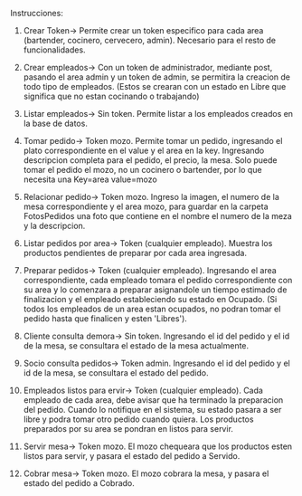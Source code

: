 Instrucciones:

1. Crear Token-> Permite crear un token especifico para cada area (bartender, cocinero, cervecero, admin). Necesario para el resto de funcionalidades.

2. Crear empleados-> Con un token de administrador, mediante post, pasando el area admin y un token de admin, se permitira la creacion de todo tipo de empleados. (Estos se crearan con un estado en Libre que significa que no estan cocinando o trabajando)

3. Listar empleados-> Sin token. Permite listar a los empleados creados en la base de datos.

4. Tomar pedido-> Token mozo. Permite tomar un pedido, ingresando el plato correspondiente en el value y el area en la key. Ingresando descripcion completa para el pedido, el precio, la mesa. Solo puede tomar el pedido el mozo, no un cocinero o bartender, por lo que necesita una Key=area value=mozo

5. Relacionar pedido-> Token mozo. Ingreso la imagen, el numero de la mesa correspondiente y el area mozo, para guardar en la carpeta FotosPedidos una foto que contiene en el nombre el numero de la meza y la descripcion.

6. Listar pedidos por area-> Token (cualquier empleado). Muestra los productos pendientes de preparar por cada area ingresada.

7. Preparar pedidos-> Token (cualquier empleado). Ingresando el area correspondiente, cada empleado tomara el pedido correspondiente con su area y lo comenzara a preparar asignandole un tiempo estimado de finalizacion y el empleado estableciendo su estado en Ocupado. (Si todos los empleados de un area estan ocupados, no podran tomar el pedido hasta que finalicen y esten 'Libres').

8. Cliente consulta demora-> Sin token. Ingresando el id del pedido y el id de la mesa, se consultara el estado de la mesa actualmente.

9. Socio consulta pedidos-> Token admin. Ingresando el id del pedido y el id de la mesa, se consultara el estado del pedido.

10. Empleados listos para ervir-> Token (cualquier empleado). Cada empleado de cada area, debe avisar que ha terminado la preparacion del pedido. Cuando lo notifique en el sistema, su estado pasara a ser libre y podra tomar otro pedido cuando quiera. Los productos preparados por su area se pondran en listos para servir.

11. Servir mesa-> Token mozo. El mozo chequeara que los productos esten listos para servir, y pasara el estado del pedido a Servido.

12. Cobrar mesa-> Token mozo. El mozo cobrara la mesa, y pasara el estado del pedido a Cobrado.
